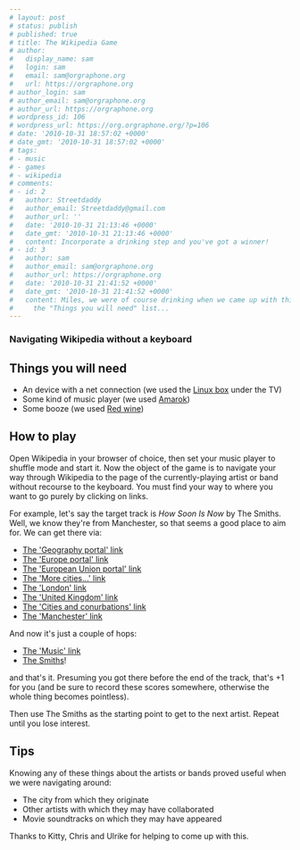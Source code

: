 ```yaml
---
# layout: post
# status: publish
# published: true
# title: The Wikipedia Game
# author:
#   display_name: sam
#   login: sam
#   email: sam@orgraphone.org
#   url: https://orgraphone.org
# author_login: sam
# author_email: sam@orgraphone.org
# author_url: https://orgraphone.org
# wordpress_id: 106
# wordpress_url: https://org.orgraphone.org/?p=106
# date: '2010-10-31 18:57:02 +0000'
# date_gmt: '2010-10-31 18:57:02 +0000'
# tags:
# - music
# - games
# - wikipedia
# comments:
# - id: 2
#   author: Streetdaddy
#   author_email: Streetdaddy@gmail.com
#   author_url: ''
#   date: '2010-10-31 21:13:46 +0000'
#   date_gmt: '2010-10-31 21:13:46 +0000'
#   content: Incorporate a drinking step and you've got a winner!
# - id: 3
#   author: sam
#   author_email: sam@orgraphone.org
#   author_url: https://orgraphone.org
#   date: '2010-10-31 21:41:52 +0000'
#   date_gmt: '2010-10-31 21:41:52 +0000'
#   content: Miles, we were of course drinking when we came up with this, I've now amended
#     the "Things you will need" list...
---
```

<h3>Navigating Wikipedia without a keyboard</h3>
<h2>Things you will need</h2>
<ul>
<li>An device with a net connection (we used the <a href="https://en.wikipedia.org/wiki/ASUS_Eee_Box" target="_blank">Linux box</a> under the TV)</li>
<li>Some kind of music player (we used <a href="https://amarok.kde.org/">Amarok</a>)</li>
<li>Some booze (we used <a href="https://en.wikipedia.org/wiki/Red_wine">Red wine</a>)</li>
</ul>
<h2>How to play</h2>
<p>Open Wikipedia in your browser of choice, then set your music player to shuffle mode and start it. Now the object of the game is to navigate your way through Wikipedia to the page of the currently-playing artist or band without recourse to the keyboard. You must find your way to where you want to go purely by clicking on links.</p>
<p>For example, let's say the target track is <em>How Soon Is Now</em> by The Smiths. Well, we know they're from Manchester, so that seems a good place to aim for. We can get there via:</p>
<ul>
<li><a href="https://en.wikipedia.org/wiki/Portal:Geography">The 'Geography portal' link</a></li>
<li><a href="https://en.wikipedia.org/wiki/Portal:Europe">The 'Europe portal' link</a></li>
<li><a href="https://en.wikipedia.org/wiki/Portal:European_Union">The 'European Union portal' link</a></li>
<li><a href="https://en.wikipedia.org/wiki/Portal:European_Union/Cities">The 'More cities...' link</a></li>
<li><a href="https://en.wikipedia.org/wiki/London">The 'London' link</a></li>
<li><a href="https://en.wikipedia.org/wiki/United_Kingdom">The 'United Kingdom' link</a></li>
<li><a href="https://en.wikipedia.org/wiki/United_Kingdom#Cities_and_conurbations">The 'Cities and conurbations' link</a></li>
<li><a href="https://en.wikipedia.org/wiki/Manchester">The 'Manchester' link</a></li>
</ul>
<p>And now it's just a couple of hops:</p>
<ul>
<li><a href="https://en.wikipedia.org/wiki/Manchester#Music">The 'Music' link</a></li>
<li><a href="https://en.wikipedia.org/wiki/The_Smiths">The Smiths</a>!</li>
</ul>
<p>and that's it. Presuming you got there before the end of the track, that's +1 for you (and be sure to record these scores somewhere, otherwise the whole thing becomes pointless).</p>
<p>Then use The Smiths as the starting point to get to the next artist. Repeat until you lose interest.</p>
<h2>Tips</h2>
<p>Knowing any of these things about the artists or bands proved useful when we were navigating around:</p>
<ul>
<li>The city from which they originate</li>
<li>Other artists with which they may have collaborated</li>
<li>Movie soundtracks on which they may have appeared</li>
</ul>
<p>Thanks to Kitty, Chris and Ulrike for helping to come up with this.</p>
